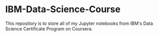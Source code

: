 # IBM-Data-Science-Course

This repository is to store all of my Jupyter notebooks from IBM's Data Science Certificate Program on Coursera. 
